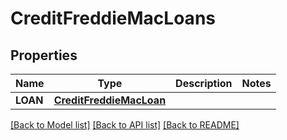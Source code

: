 # CreditFreddieMacLoans

## Properties
Name | Type | Description | Notes
------------ | ------------- | ------------- | -------------
**LOAN** | [**CreditFreddieMacLoan**](CreditFreddieMacLoan.md) |  | 

[[Back to Model list]](../README.md#documentation-for-models) [[Back to API list]](../README.md#documentation-for-api-endpoints) [[Back to README]](../README.md)



